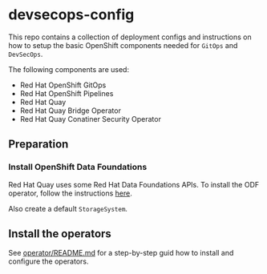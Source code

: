 # devsecops-config

This repo contains a collection of deployment configs and instructions on how to setup the basic OpenShift components needed for `GitOps` and `DevSecOps`.

The following components are used:

* Red Hat OpenShift GitOps
* Red Hat OpenShift Pipelines
* Red Hat Quay
* Red Hat Quay Bridge Operator
* Red Hat Quay Conatiner Security Operator

## Preparation

### Install OpenShift Data Foundations

Red Hat Quay uses some Red Hat Data Foundations APIs. To install the ODF operator, follow the instructions [here](https://access.redhat.com/documentation/en-us/red_hat_openshift_data_foundation/4.10).

Also create a default `StorageSystem`.

## Install the operators

See [operator/README.md](operator/README.md) for a step-by-step guid how to install and configure the operators.

